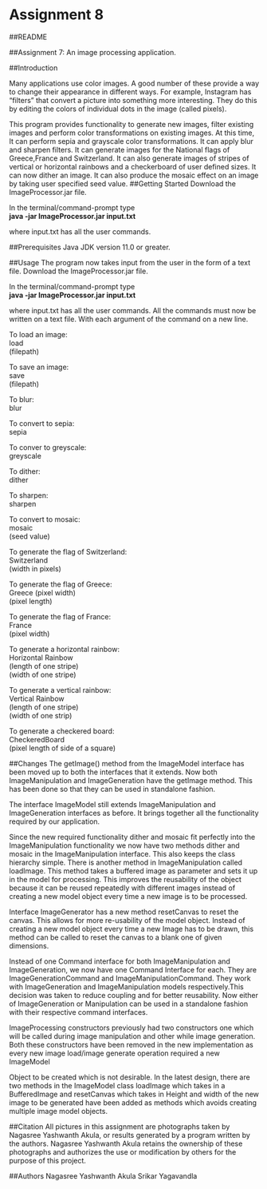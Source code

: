 # Assignment 8
##README


##Assignment 7: An image processing application.

##Introduction

Many applications use color images. A good number of these provide a way to change their appearance in different ways. For example, Instagram has “filters” that convert a picture into something more interesting. They do this by editing the colors of individual dots in the image (called pixels).

This program provides functionality to generate new images, filter existing images and perform color transformations on
 existing images.
At this time,
It can perform sepia and grayscale color transformations.
It can apply blur and sharpen filters.
It can generate images for the National flags of Greece,France and Switzerland.
It can also generate images of stripes of vertical or horizontal rainbows and a checkerboard of user defined sizes.
It can now dither an image.
It can also produce the mosaic effect on an image by taking user specified seed value.
##Getting Started
Download the ImageProcessor.jar file.

In the terminal/command-prompt type\
**java -jar ImageProcessor.jar input.txt**

where input.txt has all the user commands.

##Prerequisites
Java JDK version 11.0 or greater.

##Usage
The program now takes input from the user in the form of a text file. 
Download the ImageProcessor.jar file.

In the terminal/command-prompt type\
**java -jar ImageProcessor.jar input.txt**

where input.txt has all the user commands.
All the commands must now be written on a text file. With each
argument of the command on a new line. 

To load an image:\
load \
(filepath)

To save an image:\
save\
(filepath)

To blur:\
blur

To convert to sepia:\
sepia

To conver to greyscale:\
greyscale

To dither:\
dither

To sharpen:\
sharpen

To convert to mosaic:\
mosaic\
(seed value)

To generate the flag of Switzerland:\
Switzerland\
(width in pixels)

To generate the flag of Greece:\
Greece
(pixel width)\
(pixel length)

To generate the flag of France:\
France\
(pixel width)

To generate a horizontal rainbow:\
Horizontal Rainbow\
(length of one stripe)\
(width of one stripe)

To generate a vertical rainbow:\
Vertical Rainbow\
(length of one stripe)\
(width of one strip)

To generate a checkered board:\
CheckeredBoard\
(pixel length of side of a square)


##Changes
The getImage() method from the ImageModel interface has been moved up to both the interfaces that 
it extends. Now both ImageManipulation and ImageGeneration have the getImage method. This has been 
done so that they can be used in standalone fashion. 

The interface ImageModel still extends ImageManipulation and ImageGeneration interfaces as before. 
It brings together all the functionality required by our application.

Since the new required functionality dither and mosaic fit perfectly into the ImageManipulation 
functionality we now have two methods dither and mosaic in the ImageManipulation interface. This 
also keeps the class hierarchy simple. There is another method in ImageManipulation called 
loadImage. This method takes a buffered image as parameter and sets it up in the model for 
processing. This improves the reusability of the object because it can be reused repeatedly with 
different images instead of creating a new model object every time a new image is to be processed.

Interface ImageGenerator has a new method resetCanvas to reset the canvas. This allows for more 
re-usability of the model object. Instead of creating a new model object every time a new Image has 
to be drawn, this method can be called to reset the canvas to a blank one of given dimensions.

Instead of one Command interface for both ImageManipulation and ImageGeneration, we now have one 
Command Interface for each. They are ImageGenerationCommand and ImageManipulationCommand. 
They work with ImageGeneration and ImageManipulation models respectively.This decision was taken 
to reduce coupling and for better reusability. Now either of ImageGeneration or Manipulation can 
be used in a standalone fashion with their respective command interfaces.

ImageProcessing constructors previously had two constructors one which will be called during image 
manipulation and other while image generation.
Both these constructors have been removed in the new implementation as every new image load/image 
generate operation required a new ImageModel

Object to be created which is not desirable.
In the latest design, there are two methods in the ImageModel class loadImage which takes in a 
BufferedImage and resetCanvas which takes in 
Height and width of the new image to be generated have been added as methods which avoids 
creating multiple image model objects.

##Citation
All pictures in this assignment are photographs taken by Nagasree Yashwanth Akula, or 
results generated by a program written by the authors. Nagasree Yashwanth Akula retains the 
ownership of these photographs and authorizes the use or modification by others for the purpose of 
this project.

##Authors
Nagasree Yashwanth Akula
Srikar Yagavandla